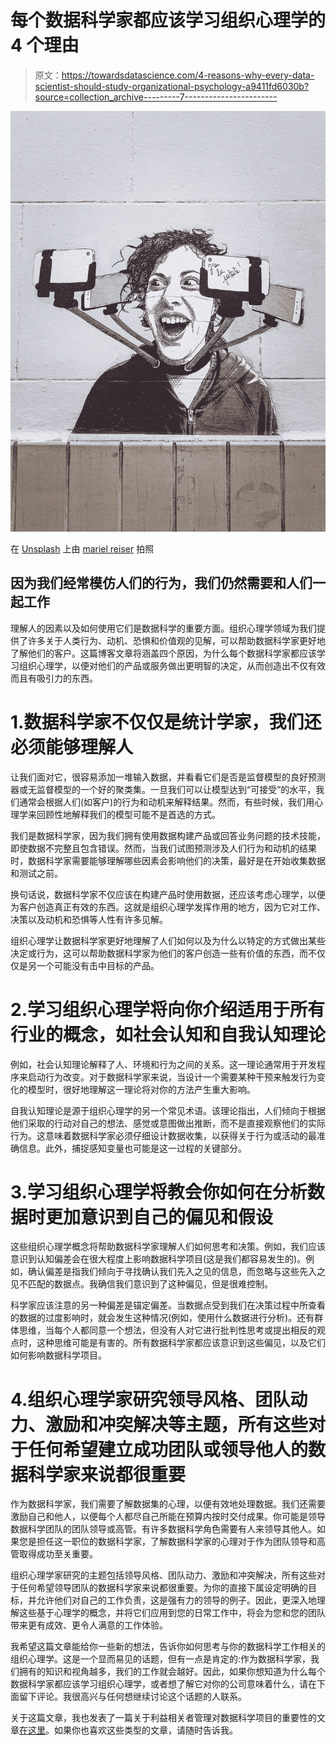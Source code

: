 # 每个数据科学家都应该学习组织心理学的 4 个理由

> 原文：<https://towardsdatascience.com/4-reasons-why-every-data-scientist-should-study-organizational-psychology-a9411fd6030b?source=collection_archive---------7----------------------->

![](img/45c578b03e7cfc656dd61fee72867b62.png)

在 [Unsplash](https://unsplash.com/s/photos/ego?utm_source=unsplash&utm_medium=referral&utm_content=creditCopyText) 上由 [mariel reiser](https://unsplash.com/@mailinr?utm_source=unsplash&utm_medium=referral&utm_content=creditCopyText) 拍照

## 因为我们经常模仿人们的行为，我们仍然需要和人们一起工作

理解人的因素以及如何使用它们是数据科学的重要方面。组织心理学领域为我们提供了许多关于人类行为、动机、恐惧和价值观的见解，可以帮助数据科学家更好地了解他们的客户。这篇博客文章将涵盖四个原因，为什么每个数据科学家都应该学习组织心理学，以便对他们的产品或服务做出更明智的决定，从而创造出不仅有效而且有吸引力的东西。

# 1.数据科学家不仅仅是统计学家，我们还必须能够理解人

让我们面对它，很容易添加一堆输入数据，并看看它们是否是监督模型的良好预测器或无监督模型的一个好的聚类集。一旦我们可以让模型达到“可接受”的水平，我们通常会根据人们(如客户)的行为和动机来解释结果。然而，有些时候，我们用心理学来回顾性地解释我们的模型可能不是首选的方式。

我们是数据科学家，因为我们拥有使用数据构建产品或回答业务问题的技术技能，即使数据不完整且包含错误。然而，当我们试图预测涉及人们行为和动机的结果时，数据科学家需要能够理解哪些因素会影响他们的决策，最好是在开始收集数据和测试之前。

换句话说，数据科学家不仅应该在构建产品时使用数据，还应该考虑心理学，以便为客户创造真正有效的东西。这就是组织心理学发挥作用的地方，因为它对工作、决策以及动机和恐惧等人性有许多见解。

组织心理学让数据科学家更好地理解了人们如何以及为什么以特定的方式做出某些决定或行为，这可以帮助数据科学家为他们的客户创造一些有价值的东西，而不仅仅是另一个可能没有击中目标的产品。

# 2.学习组织心理学将向你介绍适用于所有行业的概念，如社会认知和自我认知理论

例如，社会认知理论解释了人、环境和行为之间的关系。这一理论通常用于开发程序来启动行为改变。对于数据科学家来说，当设计一个需要某种干预来触发行为变化的模型时，很好地理解这一理论将对你的方法产生重大影响。

自我认知理论是源于组织心理学的另一个常见术语。该理论指出，人们倾向于根据他们采取的行动对自己的想法、感觉或意图做出推断，而不是直接观察他们的实际行为。这意味着数据科学家必须仔细设计数据收集，以获得关于行为或活动的最准确信息。此外，捕捉感知变量也可能是这一过程的关键部分。

# 3.学习组织心理学将教会你如何在分析数据时更加意识到自己的偏见和假设

这些组织心理学概念将帮助数据科学家理解人们如何思考和决策。例如，我们应该意识到认知偏差会在很大程度上影响数据科学项目(这是我们都容易发生的)。例如，确认偏差是指我们倾向于寻找确认我们先入之见的信息，而忽略与这些先入之见不匹配的数据点。我确信我们意识到了这种偏见，但是很难控制。

科学家应该注意的另一种偏差是锚定偏差。当数据点受到我们在决策过程中所查看的数据的过度影响时，就会发生这种情况(例如，使用什么数据进行分析)。还有群体思维，当每个人都同意一个想法，但没有人对它进行批判性思考或提出相反的观点时，这种思维可能是有害的。所有数据科学家都应该意识到这些偏见，以及它们如何影响数据科学项目。

# 4.组织心理学家研究领导风格、团队动力、激励和冲突解决等主题，所有这些对于任何希望建立成功团队或领导他人的数据科学家来说都很重要

作为数据科学家，我们需要了解数据集的心理，以便有效地处理数据。我们还需要激励自己和他人，以便每个人都尽自己所能在预算内按时交付成果。你可能是领导数据科学团队的团队领导或高管。有许多数据科学角色需要有人来领导其他人。如果您是担任这一职位的数据科学家，了解数据科学家的心理对于作为团队领导和高管取得成功至关重要。

组织心理学家研究的主题包括领导风格、团队动力、激励和冲突解决，所有这些对于任何希望领导团队的数据科学家来说都很重要。为你的直接下属设定明确的目标，并允许他们对自己的工作负责，这是强有力的领导的例子。因此，更深入地理解这些基于心理学的概念，并将它们应用到您的日常工作中，将会为您和您的团队带来更有成效、更令人满意的工作体验。

我希望这篇文章能给你一些新的想法，告诉你如何思考与你的数据科学工作相关的组织心理学。这是一个显而易见的话题，但有一点是肯定的:作为数据科学家，我们拥有的知识和视角越多，我们的工作就会越好。因此，如果你想知道为什么每个数据科学家都应该学习组织心理学，或者想了解它对你的公司意味着什么，请在下面留下评论。我很高兴与任何想继续讨论这个话题的人联系。

关于这篇文章，我也发表了一篇关于利益相关者管理对数据科学项目的重要性的文章[在这里](/3-critical-aspects-of-effective-stakeholder-management-for-data-science-projects-b2bf3a472da3)。如果你也喜欢这些类型的文章，请随时告诉我。